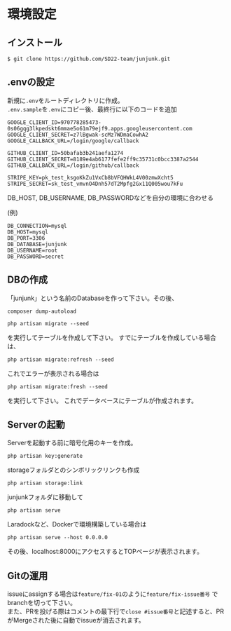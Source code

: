 # 環境設定
## インストール
```
$ git clone https://github.com/SD22-team/junjunk.git
```
## .envの設定
新規に```.env```をルートディレクトリに作成。<br>
```.env.sample```を```.env```にコピー後、最終行に以下のコードを追加
```
GOOGLE_CLIENT_ID=970778285473-0s06gqg3lkpedskt6mmae5o61m79ejf9.apps.googleusercontent.com
GOOGLE_CLIENT_SECRET=z7lBgwak-scMz7WDmaCowhA2
GOOGLE_CALLBACK_URL=/login/google/callback

GITHUB_CLIENT_ID=50bafab3b241aefa1274
GITHUB_CLIENT_SECRET=8189e4ab6177fefe2ff9c35731c0bcc3387a2544
GITHUB_CALLBACK_URL=/login/github/callback

STRIPE_KEY=pk_test_ksgoKkZu1VxCb8bVFQHWkL4V00zmwXcht5
STRIPE_SECRET=sk_test_vmvnO4Dnh57dT2Mpfg2Gx11Q005wou7kFu
```

DB_HOST, DB_USERNAME, DB_PASSWORDなどを自分の環境に合わせる<br>

(例)
```
DB_CONNECTION=mysql
DB_HOST=mysql
DB_PORT=3306
DB_DATABASE=junjunk
DB_USERNAME=root
DB_PASSWORD=secret
```

## DBの作成
「junjunk」という名前のDatabaseを作って下さい。その後、
```
composer dump-autoload
```
```
php artisan migrate --seed
```
を実行してテーブルを作成して下さい。
すでにテーブルを作成している場合は、
```
php artisan migrate:refresh --seed
```
これでエラーが表示される場合は
```
php artisan migrate:fresh --seed
```
を実行して下さい。
これでデータベースにテーブルが作成されます。

## Serverの起動
Serverを起動する前に暗号化用のキーを作成。
```
php artisan key:generate
```
storageフォルダとのシンボリックリンクも作成
```
php artisan storage:link
```
junjunkフォルダに移動して
```
php artisan serve
```

Laradockなど、Dockerで環境構築している場合は
```
php artisan serve --host 0.0.0.0
```
その後、localhost:8000にアクセスするとTOPページが表示されます。

## Gitの運用
issueにassignする場合は```feature/fix-01```のように```feature/fix-issue番号``` でbranchを切って下さい。<br>
また、PRを投げる際はコメントの最下行で```close #issue番号```と記述すると、PRがMergeされた後に自動でissueが消去されます。
